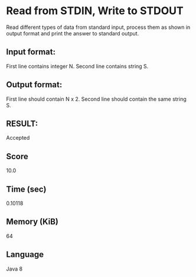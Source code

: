 # Read from STDIN, Write to STDOUT
Read different types of data from standard input, process them as shown in output format and print the answer to standard output.

## Input format:
First line contains integer N.
Second line contains string S.

## Output format:
First line should contain N x 2.
Second line should contain the same string S.




## RESULT: 
Accepted

## Score 
10.0

## Time (sec) 
0.10118

## Memory (KiB)
64

## Language
Java 8
